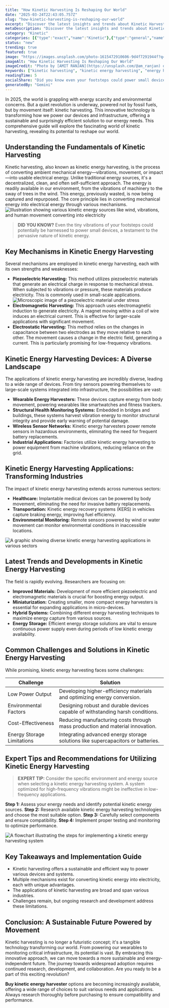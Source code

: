 ```yaml
---
title: "How Kinetic Harvesting Is Reshaping Our World"
date: "2025-03-24T22:43:05.757Z"
slug: "how-kinetic-harvesting-is-reshaping-our-world"
excerpt: "Discover the latest insights and trends about Kinetic Harvesting. This comprehensive guide covers everything you need to know about Kinetic Harvesting in 2025."
metaDescription: "Discover the latest insights and trends about Kinetic Harvesting. This comprehensive guide covers everything you need to know about Kinetic Harvesting in 2..."
category: "Kinetic"
categories: [{"type":"exact","name":"Kinetic"},{"type":"general","name":"Energy"},{"type":"medium","name":"Renewable Energy"},{"type":"specific","name":"Vibration Energy"},{"type":"niche","name":"Piezoelectric Generators"}]
status: "new"
trending: true
featured: true
image: "https://images.unsplash.com/photo-1615472910606-9d4f7291944f?q=85&w=1200&fit=max&fm=webp&auto=compress"
imageAlt: "How Kinetic Harvesting Is Reshaping Our World"
imageCredit: "Photo by [AMIT RANJAN](https://unsplash.com/@am_ranjan) on Unsplash"
keywords: ["kinetic harvesting", "kinetic energy harvesting", "energy harvesting devices", "kinetic energy generator", "vibration energy harvesting", "piezoelectric energy harvesting", "kinetic energy harvesting applications", "buy kinetic energy harvester", "how does kinetic energy harvesting work", "best kinetic energy harvesting systems"]
readingTime: 5
socialShare: "Did you know even your footsteps could power small devices? Kinetic energy harvesting is quietly revolutionizing how we access clean energy. #kineticenergy #sustainability #innovation #energyharvesting"
generatedBy: "Gemini"
---
```




In 2025, the world is grappling with energy scarcity and environmental concerns.  But a quiet revolution is underway, powered not by fossil fuels, but by movement itself: kinetic harvesting. This innovative technology is transforming how we power our devices and infrastructure, offering a sustainable and surprisingly efficient solution to our energy needs.  This comprehensive guide will explore the fascinating world of kinetic harvesting, revealing its potential to reshape our world.

## Understanding the Fundamentals of Kinetic Harvesting

Kinetic harvesting, also known as kinetic energy harvesting, is the process of converting ambient mechanical energy—vibrations, movement, or impact—into usable electrical energy.  Unlike traditional energy sources, it's a decentralized, clean, and often self-sufficient approach.  The energy is readily available in our environment, from the vibrations of machinery to the sway of trees in the wind.  This energy, previously wasted, is now being captured and repurposed.  The core principle lies in converting mechanical energy into electrical energy through various mechanisms.  ![Illustration showing various kinetic energy sources like wind, vibrations, and human movement converting into electricity](https://images.unsplash.com/photo-1621460249485-4e4f92c9de5d?q=85&w=1200&fit=max&fm=webp&auto=compress)

> **DID YOU KNOW?**  Even the tiny vibrations of your footsteps could potentially be harnessed to power small devices, a testament to the pervasive nature of kinetic energy.

## Key Mechanisms in Kinetic Energy Harvesting

Several mechanisms are employed in kinetic energy harvesting, each with its own strengths and weaknesses:

* **Piezoelectric Harvesting:** This method utilizes piezoelectric materials that generate an electrical charge in response to mechanical stress.  When subjected to vibrations or pressure, these materials produce electricity. This is commonly used in small-scale applications.  ![Microscopic image of a piezoelectric material under stress](https://images.unsplash.com/photo-1576765608689-c0e8f69a46b2?q=85&w=1200&fit=max&fm=webp&auto=compress)
* **Electromagnetic Harvesting:** This approach uses electromagnetic induction to generate electricity.  A magnet moving within a coil of wire induces an electrical current. This is effective for larger-scale applications with significant movement.
* **Electrostatic Harvesting:**  This method relies on the changes in capacitance between two electrodes as they move relative to each other.  The movement causes a change in the electric field, generating a current. This is particularly promising for low-frequency vibrations.

## Kinetic Energy Harvesting Devices: A Diverse Landscape

The applications of kinetic energy harvesting are incredibly diverse, leading to a wide range of devices.  From tiny sensors powering themselves to large-scale systems integrated into infrastructure, the possibilities are vast:

* **Wearable Energy Harvesters:** These devices capture energy from body movement, powering wearables like smartwatches and fitness trackers.
* **Structural Health Monitoring Systems:** Embedded in bridges and buildings, these systems harvest vibration energy to monitor structural integrity and provide early warning of potential damage.
* **Wireless Sensor Networks:**  Kinetic energy harvesters power remote sensors in hazardous environments, eliminating the need for frequent battery replacements.
* **Industrial Applications:**  Factories utilize kinetic energy harvesting to power equipment from machine vibrations, reducing reliance on the grid.

##  Kinetic Energy Harvesting Applications: Transforming Industries

The impact of kinetic energy harvesting extends across numerous sectors:

* **Healthcare:** Implantable medical devices can be powered by body movement, eliminating the need for invasive battery replacements.
* **Transportation:**  Kinetic energy recovery systems (KERS) in vehicles capture braking energy, improving fuel efficiency.
* **Environmental Monitoring:**  Remote sensors powered by wind or water movement can monitor environmental conditions in inaccessible locations.

![A graphic showing diverse kinetic energy harvesting applications in various sectors](https://images.unsplash.com/photo-1615472910606-9d4f7291944f?q=85&w=1200&fit=max&fm=webp&auto=compress)

## Latest Trends and Developments in Kinetic Energy Harvesting

The field is rapidly evolving.  Researchers are focusing on:

* **Improved Materials:**  Development of more efficient piezoelectric and electromagnetic materials is crucial for boosting energy output.
* **Miniaturization:**  Creating smaller, more compact energy harvesters is essential for expanding applications in micro-devices.
* **Hybrid Systems:**  Combining different energy harvesting techniques to maximize energy capture from various sources.
* **Energy Storage:**  Efficient energy storage solutions are vital to ensure continuous power supply even during periods of low kinetic energy availability.

## Common Challenges and Solutions in Kinetic Energy Harvesting

While promising, kinetic energy harvesting faces some challenges:

| Challenge                     | Solution                                                                   |
|------------------------------|---------------------------------------------------------------------------|
| Low Power Output              | Developing higher-efficiency materials and optimizing energy conversion.       |
| Environmental Factors         | Designing robust and durable devices capable of withstanding harsh conditions. |
| Cost-Effectiveness            | Reducing manufacturing costs through mass production and material innovation. |
| Energy Storage Limitations   | Integrating advanced energy storage solutions like supercapacitors or batteries. |

## Expert Tips and Recommendations for Utilizing Kinetic Energy Harvesting

> **EXPERT TIP:** Consider the specific environment and energy source when selecting a kinetic energy harvesting system.  A system optimized for high-frequency vibrations might be ineffective in low-frequency applications.

**Step 1:** Assess your energy needs and identify potential kinetic energy sources.
**Step 2:** Research available kinetic energy harvesting technologies and choose the most suitable option.
**Step 3:** Carefully select components and ensure compatibility.
**Step 4:** Implement proper testing and monitoring to optimize performance.

![A flowchart illustrating the steps for implementing a kinetic energy harvesting system](https://images.unsplash.com/photo-1427434846691-47fc561d1179?q=85&w=1200&fit=max&fm=webp&auto=compress)

## Key Takeaways and Implementation Guide

* Kinetic harvesting offers a sustainable and efficient way to power various devices and systems.
* Multiple mechanisms exist for converting kinetic energy into electricity, each with unique advantages.
* The applications of kinetic harvesting are broad and span various industries.
* Challenges remain, but ongoing research and development address these limitations.

## Conclusion: A Sustainable Future Powered by Movement

Kinetic harvesting is no longer a futuristic concept; it's a tangible technology transforming our world.  From powering our wearables to monitoring critical infrastructure, its potential is vast.  By embracing this innovative approach, we can move towards a more sustainable and energy-independent future.  The journey towards widespread adoption requires continued research, development, and collaboration.  Are you ready to be a part of this exciting revolution?

**Buy kinetic energy harvester** options are becoming increasingly available, offering a wide range of choices to suit various needs and applications.  Always research thoroughly before purchasing to ensure compatibility and performance.
